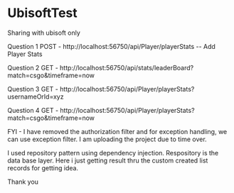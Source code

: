 # UbisoftTest
Sharing with ubisoft only

Question 1
POST - http://localhost:56750/api/Player/playerStats -- Add Player Stats

Question 2
GET - http://localhost:56750/api/stats/leaderBoard?match=csgo&timeframe=now

Question 3
GET - http://localhost:56750/api/Player/playerStats?usernameOrId=xyz

Question 4
GET - http://localhost:56750/api/Player/playerStats?match=csgo&timeframe=now

FYI - I have removed the authorization filter and for exception handling, we can use exception filter. 
I am uploading the project due to time over. 

I used repository pattern using dependency injection. Respository is the data base layer. Here i just getting result thru the custom created list records for getting idea.

Thank you 